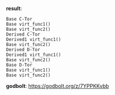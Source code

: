 **result**:
```
Base C-Tor
Base virt_func1()
Base virt_func2()
Derived C-Tor
Derived1 virt_func1()
Base virt_func2()
Derived D-Tor
Derived1 virt_func1()
Base virt_func2()
Base D-Tor
Base virt_func1()
Base virt_func2()
```
**godbolt**: https://godbolt.org/z/7YPPKKvbb

